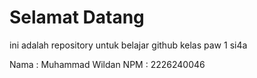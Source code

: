 # Selamat Datang
ini adalah repository untuk belajar github kelas paw 1 si4a

Nama : Muhammad Wildan
NPM : 2226240046
